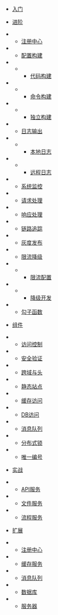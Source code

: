 <!-- docs/_sidebar.md -->

* [入门](/)

* [进阶](/)
* * [注册中心](/#)
* * [配置构建](/#)
* * * [代码构建](/#)
* * * [命令构建](/#)
* * * [独立构建](/#)

* * [日志输出](/)
* * * [本地日志](/#)
* * * [远程日志](/#)

* * [系统监控](/)

* * [请求处理](/)

* * [响应处理](/)

* * [链路追踪](/)

* * [灰度发布](/)

* * [限流降级](/)
* * * [限流配置](/)
* * * [降级开发](/)

* * [勾子函数](/)
  

* [组件](/)
* * [访问控制](/)
* * [安全验证](/)
* * [跨域与头](/)
* * [静态站点](/)
* * [缓存访问](/)
* * [DB访问](/)
* * [消息队列](/)
* * [分布式锁](/)
* * [唯一编号](/)


* [实战](/)
* * [API服务](/)
* * [文件服务](/)
* * [流程服务](/)

* [扩展](/)
* * [注册中心](/)
* * [缓存服务](/)
* * [消息队列](/)
* * [数据库](/)
* * [服务器](/)